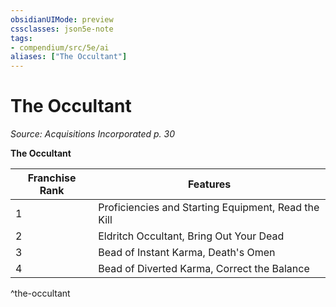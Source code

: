 ```yaml
---
obsidianUIMode: preview
cssclasses: json5e-note
tags:
- compendium/src/5e/ai
aliases: ["The Occultant"]
---
```

# The Occultant
*Source: Acquisitions Incorporated p. 30* 

**The Occultant**

| Franchise Rank | Features |
|----------------|----------|
| 1 | Proficiencies and Starting Equipment, Read the Kill |
| 2 | Eldritch Occultant, Bring Out Your Dead |
| 3 | Bead of Instant Karma, Death's Omen |
| 4 | Bead of Diverted Karma, Correct the Balance |
^the-occultant